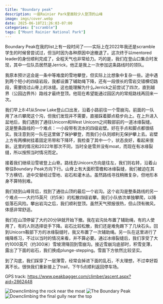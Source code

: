```yaml
---
title: "Boundary peak"
description: 一座Rainier Park里面较少人登顶的山峰
image: imgs/cover.webp
date: 2025-06-18T21:26:03-07:00
categories: ["scramble"]
tags: ["Mount Rainier National Park"]
---
```

Boundary Peak在我的list上有一段时间了——实际上在2022年我还是scramble学生的时候曾尝试过，但当时因为各种原因中途撤退了。这次终于以mentored leader的身份顺利完成了，全程天气也非常给力。巧的是，我们在登山口集合时发现，其中一位队员居然是Jerrick，他正是我上一次参加这条路线时的领队。

我原本预计这会是一条中等难度的雪地攀登，但实际上比想象中复杂一些。途中遇到两个短小的四级岩段，我都设置了辅助绳下降，还有一段很长的雪岩交错横切路段，需要绕过山脊上的冰缝。这也能理解为什么Jerrick之前尝试了四次，直到越界（公园边界外）路线才最终登顶。他现在希望能通过园区内的常规路线再回来一次。

我们早上8:41从Snow Lake登山口出发，沿着小路前往一个雪崩沟。前面的一队用了冰爪攀爬这个沟，但我们发现并不需要，直接踩着脚点稳步向上。在上升进入盆地后，我们遇到了通往Unicorn和West Unicorn之间鞍部前的一道冰缘裂缝。这是整条路线的一个难点：一小段带有流水的四级岩壁。好在手点和脚点都很结实。我注意到另一队在这里做了保护攀登，而我们小队则顺利无保护攀上去。岩壁上方有两棵树挂着固定吊带和下降环，我检查了其中一个，状态良好，看起来很新。这里的情况和2022年那次不同，当时全是雪并没有moat，而现在有冰缘裂缝，所以按照当时情况而定。

接着我们继续沿雪坡登上山脊。路线去Unicorn方向是往左，我们则右转，沿着山脊往Boundary Peak方向下行。山脊上有大面积雪檐和冰缘裂缝，我们被迫在其下方横切，途中交替经过雪地、岩石和灌木丛。虽然路线寻找稍微复杂，但地形本身不算特别难。

我们绕到山峰背后，找到了通往山顶的最后一个岩沟。这个岩沟是整条路线的另一个难点——大约15英尺（约5米）的松散四级岩攀。我们小队依次单独攀爬，以降低落石风险。攀出岩沟之后，我们顺利登顶。虽然天气预报很热，但山顶有微风，体感非常舒适。

我们在山顶停留了大约20分钟就开始下撤。我在岩沟处布置了辅助绳，有的人使用了，有的人则选择徒手下降。岩石比较松散，我们还是难免踢下了几块石头。回到Unicorn鞍部下方的冰缘裂缝时，我又布置了一次辅助绳。另一队在这里进行了绳降练习，不过以当时的情况来看，并不算必要。通过冰缘裂缝后，我们享受了大约1000英尺（约300米）雪坡滑降回到雪崩沟。接近雪崩沟底部时，积雪变薄，露出了下面的岩石，我们换成plunge-stepping。雪面下方依然比较坚实。

到了沟底，我们踩穿了一层薄雪，经常会掉进下面的乱石，不太理想，不过幸好距离不长。很快我们重新接上了trail，下午5点顺利返回停车场。

GPS track: https://www.peakbagger.com/climber/ascent.aspx?aid=2862448

![Downclimbing the rock near the moat](imgs/moat.webp) ![The Boundary Peak](imgs/peak.webp) ![Downclimbing the final gully near the top](imgs/gully.webp)

